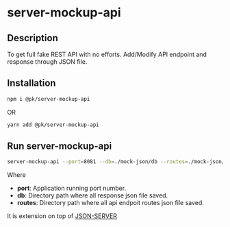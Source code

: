 # server-mockup-api

## Description

To get full fake REST API with no efforts. Add/Modify API endpoint and response through JSON file.

## Installation

```bash
npm i @pk/server-mockup-api
```

OR

```bash
yarn add @pk/server-mockup-api
```

## Run server-mockup-api

```bash
server-mockup-api --port=8081 --db=./mock-json/db --routes=./mock-json/routes --delayInResponse=0
```

Where

- **port**: Application running port number.
- **db**: Directory path where all response json file saved.
- **routes**: Directory path where all api endpoit routes json file saved.

It is extension on top of [JSON-SERVER](https://www.npmjs.com/package/json-server)